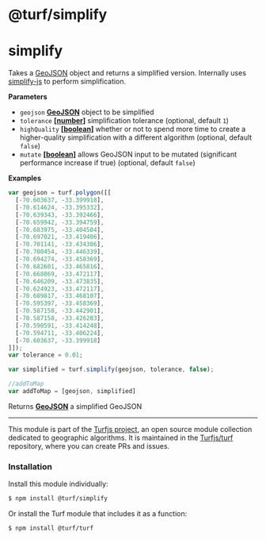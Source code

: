 # @turf/simplify

# simplify

Takes a [GeoJSON](http://geojson.org/geojson-spec.html#geojson-objects) object and returns a simplified version. Internally uses
[simplify-js](http://mourner.github.io/simplify-js/) to perform simplification.

**Parameters**

-   `geojson` **[GeoJSON](http://geojson.org/geojson-spec.html#geojson-objects)** object to be simplified
-   `tolerance` **\[[number](https://developer.mozilla.org/en-US/docs/Web/JavaScript/Reference/Global_Objects/Number)]** simplification tolerance (optional, default `1`)
-   `highQuality` **\[[boolean](https://developer.mozilla.org/en-US/docs/Web/JavaScript/Reference/Global_Objects/Boolean)]** whether or not to spend more time to create a higher-quality simplification with a different algorithm (optional, default `false`)
-   `mutate` **\[[boolean](https://developer.mozilla.org/en-US/docs/Web/JavaScript/Reference/Global_Objects/Boolean)]** allows GeoJSON input to be mutated (significant performance increase if true) (optional, default `false`)

**Examples**

```javascript
var geojson = turf.polygon([[
  [-70.603637, -33.399918],
  [-70.614624, -33.395332],
  [-70.639343, -33.392466],
  [-70.659942, -33.394759],
  [-70.683975, -33.404504],
  [-70.697021, -33.419406],
  [-70.701141, -33.434306],
  [-70.700454, -33.446339],
  [-70.694274, -33.458369],
  [-70.682601, -33.465816],
  [-70.668869, -33.472117],
  [-70.646209, -33.473835],
  [-70.624923, -33.472117],
  [-70.609817, -33.468107],
  [-70.595397, -33.458369],
  [-70.587158, -33.442901],
  [-70.587158, -33.426283],
  [-70.590591, -33.414248],
  [-70.594711, -33.406224],
  [-70.603637, -33.399918]
]]);
var tolerance = 0.01;

var simplified = turf.simplify(geojson, tolerance, false);

//addToMap
var addToMap = [geojson, simplified]
```

Returns **[GeoJSON](http://geojson.org/geojson-spec.html#geojson-objects)** a simplified GeoJSON

<!-- This file is automatically generated. Please don't edit it directly:
if you find an error, edit the source file (likely index.js), and re-run
./scripts/generate-readmes in the turf project. -->

---

This module is part of the [Turfjs project](http://turfjs.org/), an open source
module collection dedicated to geographic algorithms. It is maintained in the
[Turfjs/turf](https://github.com/Turfjs/turf) repository, where you can create
PRs and issues.

### Installation

Install this module individually:

```sh
$ npm install @turf/simplify
```

Or install the Turf module that includes it as a function:

```sh
$ npm install @turf/turf
```
